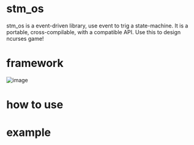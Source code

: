 # stm_os
stm_os is a event-driven library, use event to trig a state-machine.
It is a portable, cross-compilable, with a compatible API.
Use this to design ncurses game!

# framework
![image](https://github.com/snailbull/stm_os/tree/dev/arch.png)

# how to use

# example
